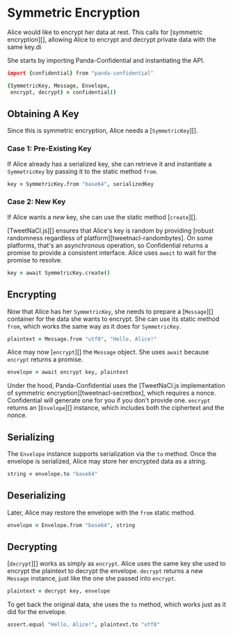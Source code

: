# Symmetric Encryption

Alice would like to encrypt her data at rest. This calls for [symmetric encryption][], allowing Alice to encrypt and decrypt private data with the same key.di

She starts by importing Panda-Confidential and instantiating the API.

```coffeescript
import {confidential} from "panda-confidential"

{SymmetricKey, Message, Envelope,
 encrypt, decrypt} = confidential()
```

## Obtaining A Key

Since this is symmetric encryption, Alice needs a [`SymmetricKey`][].

### Case 1: Pre-Existing Key

If Alice already has a serialized key, she can retrieve it and instantiate a `SymmetricKey` by passing it to the static method `from`.

```coffeescript
key = SymmetricKey.from "base64", serializedKey
```

### Case 2: New Key

If Alice wants a _new_ key, she can use the static method [`create`][].

[TweetNaCl.js][] ensures that Alice's key is random by providing [robust randomness regardless of platform][tweetnacl-randombytes]. On some platforms, that's an asynchronous operation, so Confidential returns a promise to provide a consistent interface. Alice uses `await` to wait for the promise to resolve.

```coffeescript
key = await SymmetricKey.create()
```

## Encrypting

Now that Alice has her `SymmetricKey`, she needs to prepare a [`Message`][] container for the data she wants to encrypt. She can use its static method `from`, which works the same way as it does for `SymmetricKey`.

```coffeescript
plaintext = Message.from "utf8", "Hello, Alice!"
```

Alice may now [`encrypt`][] the `Message` object. She uses `await` because `encrypt` returns a promise.

```coffeescript
envelope = await encrypt key, plaintext
```

Under the hood, Panda-Confidential uses the [TweetNaCl.js implementation of symmetric encryption][tweetnacl-secretbox], which requires a nonce. Confidential will generate one for you if you don't provide one. `encrypt` returns an [`Envelope`][] instance, which includes both the ciphertext and the nonce.

## Serializing

The `Envelope` instance supports serialization via the `to` method. Once the envelope is serialized, Alice may store her encrypted data as a string.

```coffeescript
string = envelope.to "base64"
```

## Deserializing

Later, Alice may restore the envelope with the `from` static method.

```coffeescript
envelope = Envelope.from "base64", string
```

## Decrypting

[`decrypt`][] works as simply as `encrypt`. Alice uses the same key she used to encrypt the plaintext to decrypt the envelope. `decrypt` returns a new `Message` instance, just like the one she passed into `encrypt`.

```coffeescript
plaintext = decrypt key, envelope
```

To get back the original data, she uses the `to` method, which works just as it did for the envelope.

```coffeescript
assert.equal "Hello, Alice!", plaintext.to "utf8"
```
